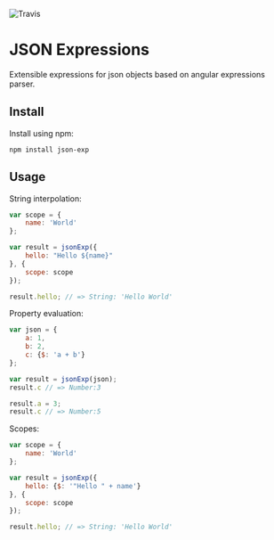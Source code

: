 ![Travis](https://img.shields.io/travis/rumkin/json-exp/master.svg)

# JSON Expressions

Extensible expressions for json objects based on angular expressions parser.

## Install

Install using npm:
```
npm install json-exp
```

## Usage

String interpolation:

```javascript
var scope = {
    name: 'World'
};

var result = jsonExp({
    hello: "Hello ${name}"
}, {
    scope: scope
});

result.hello; // => String: 'Hello World'
```

Property evaluation:

```javascript
var json = {
    a: 1,
    b: 2,
    c: {$: 'a + b'}
};

var result = jsonExp(json);
result.c // => Number:3

result.a = 3;
result.c // => Number:5
```

Scopes:

```javascript
var scope = {
    name: 'World'
};

var result = jsonExp({
    hello: {$: '"Hello " + name'}
}, {
    scope: scope
});

result.hello; // => String: 'Hello World'
```
